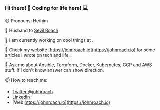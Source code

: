 ### Hi there! 👋 Coding for life here! 💻
😄 Pronouns: He/him

:ring: Husband to [Sevil Roach](https://github.com/sevilroach)

🔭 I am currently working on cool things at .

:eyes: Check my website [https://johnroach.io](https://johnroach.io) for some articles I wrote on tech and life.

💬 Ask me about Ansible, Terraform, Docker, Kubernetes, GCP and AWS stuff. If I don't know answer can show direction.

📫 How to reach me: 

- [Twitter @johnroach](https://twitter.com/johnroach)
- [LinkedIn](https://www.linkedin.com/in/johnroach1985/)
- [Web https://johnroach.io](https://johnroach.io)

<!--
**johnroach/johnroach** is a ✨ _special_ ✨ repository because its `README.md` (this file) appears on your GitHub profile.

Here are some ideas to get you started:

- 🔭 I’m currently working on ...
- 🌱 I’m currently learning ...
- 👯 I’m looking to collaborate on ...
- 🤔 I’m looking for help with ...
- 💬 Ask me about ...
- 📫 How to reach me: ...
- 😄 Pronouns: ...
- ⚡ Fun fact: ...
-->
